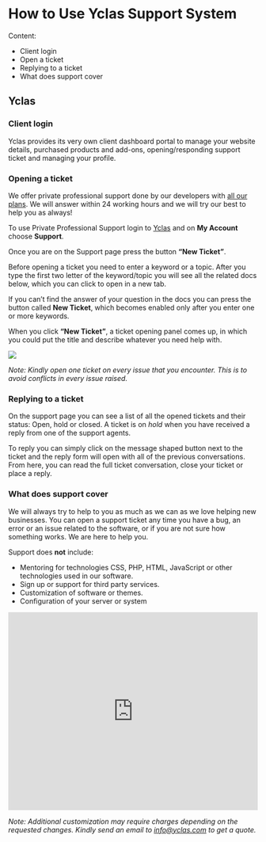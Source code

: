 # How to Use Yclas Support System

Content:

 -   Client login
 -   Open a ticket
 -   Replying to a ticket
 -   What does support cover


## Yclas

### Client login

Yclas provides its very own client dashboard portal to manage your website details, purchased products and add-ons, opening/responding support ticket and managing your profile. 

### Opening a ticket

We offer private professional support done by our developers with [all our plans](https://yclas.com/pricing.html). We will answer within 24 working hours and we will try our best to help you as always!

To use Private Professional Support login to  [Yclas](https://yclas.com/panel/auth/login)  and on  **My Account**  choose  **Support**.

Once you are on the Support page press the button  **“New Ticket”**.

Before opening a ticket you need to enter a keyword or a topic. After you type the first two letter of the keyword/topic you will see all the related docs below, which you can click to open in a new tab. 

If you can’t find the answer of your question in the docs you can press the button called  **New Ticket**, which becomes enabled only after you enter one or more keywords.

When you click  **“New Ticket”**, a ticket opening panel comes up, in which you could put the title and describe whatever you need help with.


![](https://github.com/yclas/guides/blob/master/images/yclas-support3.png)

*Note: Kindly open one ticket on every issue that you encounter. This is to avoid conflicts in every issue raised.*

### Replying to a ticket

On the support page you can see a list of all the opened tickets and their status: Open, hold or closed. A ticket is on  _hold_  when you have received a reply from one of the support agents.

To reply you can simply click on the message shaped button next to the ticket and the reply form will open with all of the previous conversations. From here, you can read the full ticket conversation, close your ticket or place a reply.

### What does support cover

We will always try to help to you as much as we can as we love helping new businesses. You can open a support ticket any time you have a bug, an error or an issue related to the software, or if you are not sure how something works. We are here to help you.

Support does **not** include:

-   Mentoring for technologies CSS, PHP, HTML, JavaScript or other technologies used in our software.
-   Sign up or support for third party services.
-   Customization of software or themes.
-   Configuration of your server or system


<iframe width="100%" height="400px" src="https://www.youtube.com/embed/O1-Xqis4dJE" title="Yclas video" frameborder="0" allow="accelerometer; autoplay; clipboard-write; encrypted-media; gyroscope; picture-in-picture" allowfullscreen></iframe>
 
 
*Note: Additional customization may require charges depending on the requested changes. Kindly send an email to info@yclas.com to get a quote.*

